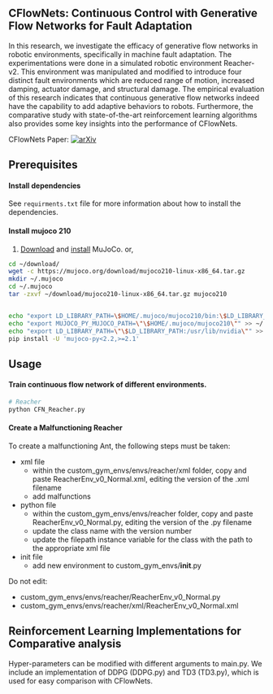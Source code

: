 ## CFlowNets: Continuous Control with Generative Flow Networks for Fault Adaptation

In this research, we investigate the efficacy of generative flow networks in robotic environments, specifically in machine fault adaptation. The experimentations were done in a simulated robotic environment Reacher-v2. This environment was manipulated and modified to introduce four distinct fault environments which are reduced range of motion, increased damping, actuator damage, and structural damage. The empirical evaluation of this research indicates that continuous generative flow networks indeed have the capability to add adaptive behaviors to robots. Furthermore, the comparative study with state-of-the-art reinforcement learning algorithms also provides some key insights into the performance of CFlowNets.

CFlowNets Paper:
[![arXiv](https://img.shields.io/badge/arXiv-2303.02430-b31b1b.svg)](https://arxiv.org/abs/2303.02430)


## Prerequisites

#### Install dependencies

See `requirments.txt` file for more information about how to install the dependencies.

#### Install mujoco 210
1. [Download](https://mujoco.org/) and [install](https://github.com/openai/mujoco-py#install-mujoco) MuJoCo.
or,

```bash
cd ~/download/
wget -c https://mujoco.org/download/mujoco210-linux-x86_64.tar.gz
mkdir ~/.mujoco
cd ~/.mujoco
tar -zxvf ~/download/mujoco210-linux-x86_64.tar.gz mujoco210


echo "export LD_LIBRARY_PATH=\$HOME/.mujoco/mujoco210/bin:\$LD_LIBRARY_PATH" >> ~/.profile
echo "export MUJOCO_PY_MUJOCO_PATH=\"\$HOME/.mujoco/mujoco210\"" >> ~/.profile
echo "export LD_LIBRARY_PATH=\"\$LD_LIBRARY_PATH:/usr/lib/nvidia\"" >> ~/.profile
pip install -U 'mujoco-py<2.2,>=2.1'
```


## Usage

#### Train continuous flow network of different environments.
```bash
# Reacher
python CFN_Reacher.py
```

#### Create a Malfunctioning Reacher

To create a malfunctioning Ant, the following steps must be taken:
* xml file
  * within the custom_gym_envs/envs/reacher/xml folder, copy and paste ReacherEnv_v0_Normal.xml, editing the version of the .xml filename
  * add malfunctions
* python file
  * within the custom_gym_envs/envs/reacher folder, copy and paste ReacherEnv_v0_Normal.py, editing the version of the .py filename
  * update the class name with the version number
  * update the filepath instance variable for the class with the path to the appropriate xml file
* init file
  * add new environment to custom_gym_envs/__init__.py


Do not edit:
* custom_gym_envs/envs/reacher/ReacherEnv_v0_Normal.py
* custom_gym_envs/envs/reacher/xml/ReacherEnv_v0_Normal.xml

## Reinforcement Learning Implementations for Comparative analysis

Hyper-parameters can be modified with different arguments to main.py. We include an implementation of DDPG (DDPG.py) and TD3 (TD3.py), which is used for easy comparison with CFlowNets.
